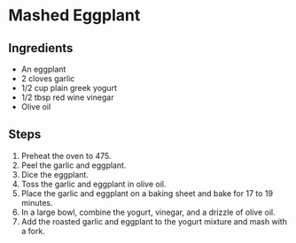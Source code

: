 # Mashed Eggplant

## Ingredients
* An eggplant
* 2 cloves garlic
* 1/2 cup plain greek yogurt
* 1/2 tbsp red wine vinegar
* Olive oil

## Steps
1. Preheat the oven to 475.
1. Peel the garlic and eggplant.
1. Dice the eggplant.
1. Toss the garlic and eggplant in olive oil.
1. Place the garlic and eggplant on a baking sheet and bake for 17 to 19 minutes.
1. In a large bowl, combine the yogurt, vinegar, and a drizzle of olive oil.
1. Add the roasted garlic and eggplant to the yogurt mixture and mash with a fork.
